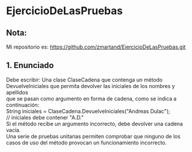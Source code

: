 # EjercicioDeLasPruebas
## Nota:
Mi repositorio es: https://github.com/zmartand/EjercicioDeLasPruebas.git
## 1. Enunciado
 Debe escribir:
Una clase ClaseCadena que contenga un método DevuelveIniciales que permita devolver las iniciales de los nombres y apellidos  
que se pasan como argumento en forma de cadena, como se indica a continuación:  
String iniciales = ClaseCadena.DevuelveIniciales("Andreas Dulac");  
// iniciales debe contener "A.D."  
Si el método recibe un argumento incorrecto, debe devolver una cadena vacía.  
Una serie de pruebas unitarias permiten comprobar que ninguno de los casos de uso del método provocan un funcionamiento incorrecto.
